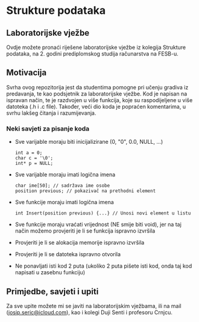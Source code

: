 # **Strukture podataka**

## Laboratorijske vježbe

Ovdje možete pronaći riješene laboratorijske vježbe iz kolegija Strukture podataka, na 2. godini prediplomskog studija računarstva na FESB-u.

## Motivacija

Svrha ovog repozitorija jest da studentima pomogne pri učenju gradiva iz predavanja, te kao podsjetnik za laboratorijske vježbe. Kod je napisan na ispravan način, te je razdvojen u više funkcija, koje su raspodijeljene u više datoteka (.h i .c file). Također, veći dio koda je popraćen komentarima, u svrhu lakšeg čitanja i razumijevanja.

### Neki savjeti za pisanje koda

- Sve varijable moraju biti inicijalizirane (0, "0", 0.0, NULL, ...)
  ```
  int a = 0;
  char c = '\0';
  int* p = NULL;
  ```

- Sve varijable moraju imati logična imena
  ```
  char ime[50]; // sadržava ime osobe
  position previous; // pokazivač na prethodni element
  ```

- Sve funkcije moraju imati logična imena
  ```
  int Insert(position previous) {...} // Unosi novi element u listu
  ```

- Sve funkcije moraju vraćati vrijednost (NE smije biti void), jer na taj
  način možemo provjeriti je li se funkcija ispravno izvršila

- Provjeriti je li se alokacija memorije ispravno izvršila

- Provjeriti je li se datoteka ispravno otvorila

- Ne ponavljati isti kod 2 puta (ukoliko 2 puta pišete isti kod,
  onda taj kod napisati u zasebnu funkciju)

## Primjedbe, savjeti i upiti

Za sve upite možete mi se javiti na laboratorijskim vježbama, ili na mail (josip.seric@icloud.com), kao i kolegi Duji Senti i profesoru Crnjcu.

